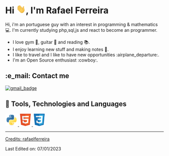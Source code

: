 <!-- ** Hello my dear, use this code <3 by rafa -->

# Hi <img src="https://raw.githubusercontent.com/ABSphreak/ABSphreak/master/gifs/Hi.gif" width="30px">, I'm Rafael Ferreira

Hi, i'm an portuguese guy with an interest in programming & mathematics :computer:. I'm currently studying php,sql,js and react to become an programmer.

- I love gym :muscle:, guitar :guitar: and reading :books:.
- I enjoy learning new stuff and making notes :page_facing_up:.
- I like to travel and I like to have new opportunities :airplane_departure:.
- I'm an Open Source enthusiast :cowboy:.

## :e_mail: Contact me

[![gmail_badge]](mailto:rafael.development.ferreira@gmail.com) 

## :crystal_ball: Tools, Technologies and Languages

<p align="left"> <a href="https://www.python.org" target="_blank"> <img src="https://raw.githubusercontent.com/devicons/devicon/master/icons/python/python-original.svg" alt="python" width="40" height="40"/> </a> <a href="https://www.cprogramming.com/" target="_blank"> <img src="https://raw.githubusercontent.com/devicons/devicon/master/icons/html5/html5-original.svg" alt="html5" width="40" height="40"/> </a> <a href="https://www.w3.org/Style/CSS/" target="_blank"> <img src="https://raw.githubusercontent.com/devicons/devicon/master/icons/css3/css3-original.svg" alt="css3" width="40" height="40"/> </a> <a href="https://www.postgresql.org" target="_blank"> </p>

<!-- ![Github stats](https://github-readme-stats.vercel.app/api?username=rafaelferreiraa&show_icons=true) -->

<!-- profile links -->
[github_profile]: https://github.com/rafaelferreiraa "Github Profile"

<!-- badges -->
[gmail_badge]: https://img.shields.io/badge/-rafael.ferreira@gmail.com%40gmail.com-red?style=flat-square&logo=Gmail&logoColor=white&link=mailto:rafael,development.ferreira@gmail.com

-----
Credits: [rafaelferreira](https://github.com/rafaelferreiraa)

Last Edited on: 07/01/2023 
